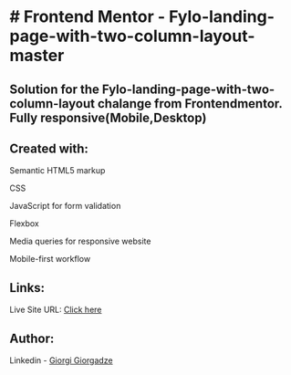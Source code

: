 <h1># Frontend Mentor - Fylo-landing-page-with-two-column-layout-master </h1>

<h2>Solution for the Fylo-landing-page-with-two-column-layout chalange from Frontendmentor. 
Fully responsive(Mobile,Desktop)</h2>

<h2>Created with:</h2>
<p>Semantic HTML5 markup</p>
<p>CSS</p>
<p>JavaScript for form validation</p>
<p>Flexbox</p>
<p>Media queries for responsive website</p>
<p>Mobile-first workflow</p>

<h2>Links:</h2>
<p>Live Site URL: <a href="https://george199626.github.io/Fylo-landing-page-master/">Click here</a></p>

<h2>Author:</h2>
<p>Linkedin - <a href="https://www.linkedin.com/in/giorgi-giorgadze-b771901a6/">Giorgi Giorgadze</a></p>
